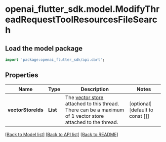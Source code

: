 # openai_flutter_sdk.model.ModifyThreadRequestToolResourcesFileSearch

## Load the model package
```dart
import 'package:openai_flutter_sdk/api.dart';
```

## Properties
Name | Type | Description | Notes
------------ | ------------- | ------------- | -------------
**vectorStoreIds** | **List<String>** | The [vector store](/docs/api-reference/vector-stores/object) attached to this thread. There can be a maximum of 1 vector store attached to the thread.  | [optional] [default to const []]

[[Back to Model list]](../README.md#documentation-for-models) [[Back to API list]](../README.md#documentation-for-api-endpoints) [[Back to README]](../README.md)


